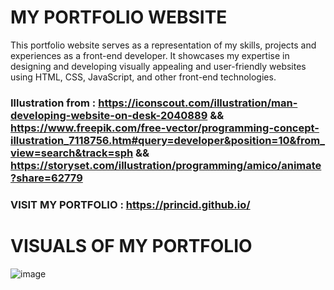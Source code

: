 # MY PORTFOLIO WEBSITE

This portfolio website serves as a representation of my skills, projects and experiences as a front-end developer. It showcases my expertise in designing and developing visually appealing and user-friendly websites using HTML, CSS, JavaScript, and other front-end technologies.


### Illustration from : https://iconscout.com/illustration/man-developing-website-on-desk-2040889 && https://www.freepik.com/free-vector/programming-concept-illustration_7118756.htm#query=developer&position=10&from_view=search&track=sph && https://storyset.com/illustration/programming/amico/animate?share=62779


### VISIT MY PORTFOLIO : https://princid.github.io/

# VISUALS OF MY PORTFOLIO
![image](https://user-images.githubusercontent.com/90444477/217601431-9bdc66ee-e763-44ac-9f73-31e8527a105c.png)

